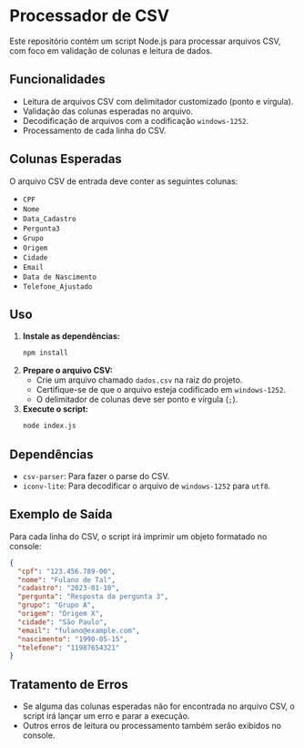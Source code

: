 # Processador de CSV

Este repositório contém um script Node.js para processar arquivos CSV, com foco em validação de colunas e leitura de dados.

## Funcionalidades

- Leitura de arquivos CSV com delimitador customizado (ponto e vírgula).
- Validação das colunas esperadas no arquivo.
- Decodificação de arquivos com a codificação `windows-1252`.
- Processamento de cada linha do CSV.

## Colunas Esperadas

O arquivo CSV de entrada deve conter as seguintes colunas:

- `CPF`
- `Nome`
- `Data_Cadastro`
- `Pergunta3`
- `Grupo`
- `Origem`
- `Cidade`
- `Email`
- `Data de Nascimento`
- `Telefone_Ajustado`

## Uso

1.  **Instale as dependências:**
    ```bash
    npm install
    ```
2.  **Prepare o arquivo CSV:**
    - Crie um arquivo chamado `dados.csv` na raiz do projeto.
    - Certifique-se de que o arquivo esteja codificado em `windows-1252`.
    - O delimitador de colunas deve ser ponto e vírgula (`;`).
3.  **Execute o script:**
    ```bash
    node index.js
    ```

## Dependências

- `csv-parser`: Para fazer o parse do CSV.
- `iconv-lite`: Para decodificar o arquivo de `windows-1252` para `utf8`.

## Exemplo de Saída

Para cada linha do CSV, o script irá imprimir um objeto formatado no console:

```json
{
  "cpf": "123.456.789-00",
  "nome": "Fulano de Tal",
  "cadastro": "2023-01-10",
  "pergunta": "Resposta da pergunta 3",
  "grupo": "Grupo A",
  "origem": "Origem X",
  "cidade": "São Paulo",
  "email": "fulano@example.com",
  "nascimento": "1990-05-15",
  "telefone": "11987654321"
}
```

## Tratamento de Erros

- Se alguma das colunas esperadas não for encontrada no arquivo CSV, o script irá lançar um erro e parar a execução.
- Outros erros de leitura ou processamento também serão exibidos no console.
